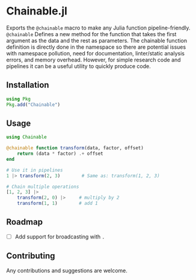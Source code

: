 # Chainable.jl

Exports the `@chainable` macro to make any Julia function pipeline-friendly. `@chainable` Defines a new method for the function that takes the first argument as the data and the rest as parameters. The chainable function definition is directly done in the namespace so there are potential issues with namespace pollution, need for documentation, linter/static analysis errors, and memory overhead. However, for simple research code and pipelines it can be a useful utility to quickly produce code.

## Installation

```julia
using Pkg
Pkg.add("Chainable")
```

## Usage

```julia
using Chainable

@chainable function transform(data, factor, offset)
    return (data * factor) .+ offset
end

# Use it in pipelines
1 |> transform(2, 3)        # Same as: transform(1, 2, 3)

# Chain multiple operations
[1, 2, 3] |> 
    transform(2, 0) |>     # multiply by 2
    transform(1, 1)        # add 1
```

## Roadmap

- [ ] Add support for broadcasting with `.`

## Contributing

Any contributions and suggestions are welcome.
